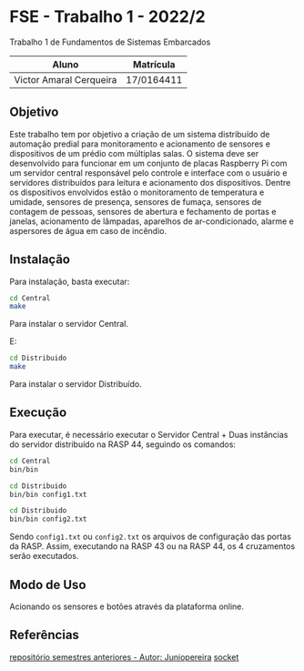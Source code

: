 # FSE - Trabalho 1 - 2022/2
Trabalho 1 de Fundamentos de Sistemas Embarcados

Aluno   | Matrícula
--------- | ------
Victor Amaral Cerqueira | 17/0164411

## Objetivo 
Este trabalho tem por objetivo a criação de um sistema distribuído de automação predial para monitoramento e acionamento de sensores e dispositivos de um prédio com múltiplas salas. O sistema deve ser desenvolvido para funcionar em um conjunto de placas Raspberry Pi com um servidor central responsável pelo controle e interface com o usuário e servidores distribuídos para leitura e acionamento dos dispositivos. Dentre os dispositivos envolvidos estão o monitoramento de temperatura e umidade, sensores de presença, sensores de fumaça, sensores de contagem de pessoas, sensores de abertura e fechamento de portas e janelas, acionamento de lâmpadas, aparelhos de ar-condicionado, alarme e aspersores de água em caso de incêndio.

## Instalação

Para instalação, basta executar:

```bash
cd Central
make
```

Para instalar o servidor Central.

E:

```bash
cd Distribuido
make
```

Para instalar o servidor Distribuído.


## Execução

Para executar, é necessário executar o Servidor Central + Duas instâncias do servidor distribuído na RASP 44, seguindo os comandos:

```bash
cd Central
bin/bin
```

```bash
cd Distribuido
bin/bin config1.txt
```

```bash
cd Distribuido
bin/bin config2.txt
```

Sendo `config1.txt` ou `config2.txt` os arquivos de configuração das portas da RASP.
Assim, executando na RASP 43 ou na RASP 44, os 4 cruzamentos serão executados.

## Modo de Uso

Acionando os sensores e botões através da plataforma online.

## Referências
[repositório semestres anteriores - Autor: Juniopereira](https://github.com/juniopereirab/FSE-Trabalho1)
[socket](https://www.geeksforgeeks.org/tcp-server-client-implementation-in-c/)
